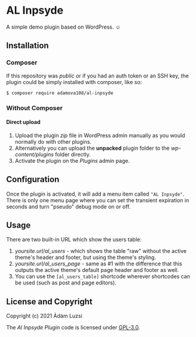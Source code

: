 # AL Inpsyde

A simple demo plugin based on WordPress. :relaxed:

## Installation

### Composer

If this repository was *public* or if you had an auth token or an SSH key, the plugin could be simply installed with 
composer, 
like so:

```$ composer require adamova108/al-inpsyde``` 

### Without Composer

#### Direct upload

1. Upload the plugin _zip_ file in WordPress admin manually as you would normally do with other plugins.
2. Alternatively you can upload the **unpacked** plugin folder to the *wp-content/plugins* folder directly. 
3. Activate the plugin on the *Plugins* admin page.

## Configuration

Once the plugin is activated, it will add a menu item called ```"AL Inpsyde"```. There is only one menu page where 
you can set the transient expiration in seconds and turn "pseudo" debug mode on or off.  

## Usage

There are two built-in URL which show the users table:

1. *yoursite.url/al_users* - which shows the table "raw" without the active theme's header and footer, but using the 
   theme's styling.
2. *yoursite.url/al_users_page* - same as #1 with the difference that this outputs the active theme's default page 
   header and footer as well.
3. You can use the ```[al_users_table]``` shortcode wherever shortcodes can be used (such as post and page editors).

## License and Copyright

Copyright (c) 2021 Ádám Luzsi

The _Al Inpsyde Plugin_ code is licensed under [GPL-3.0](https://www.gnu.org/licenses/gpl-3.0.html).
